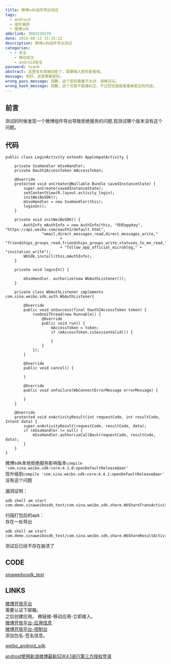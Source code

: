 ```yaml
---
title: 微博sdk组件导出测试
tags:
  - android
  - 组件漏洞
  - 微博sdk
abbrlink: 3083534279
date: 2019-08-12 15:35:22
description: 微博sdk组件导出测试
categories:
  - - 安全
    - 移动安全
    - android安全
password: teanb
abstract: 这里有东西被加密了，需要输入密码查看哦。
message: 您好，这里需要密码。
wrong_pass_message: 抱歉，这个密码看着不太对，请再试试。
wrong_hash_message: 抱歉，这个文章不能被纠正，不过您还是能看看解密后的内容。
---
```


## 前言
测试的时候发现一个微博组件导出导致拒绝服务的问题,现测试哪个版本没有这个问题。  

## 代码

```
public class LoginActivity extends AppCompatActivity {

    private SsoHandler mSsoHandler;
    private Oauth2AccessToken mAccessToken;

    @Override
    protected void onCreate(@Nullable Bundle savedInstanceState) {
        super.onCreate(savedInstanceState);
        setContentView(R.layout.activity_login);
        initWeiBoSDK();
        mSsoHandler = new SsoHandler(this);
        loginIn();
    }

    private void initWeiBoSDK() {
        AuthInfo mAuthInfo = new AuthInfo(this, "你的appkey", "https://api.weibo.com/oauth2/default.html",
                "email,direct_messages_read,direct_messages_write,"
                        + "friendships_groups_read,friendships_groups_write,statuses_to_me_read,"
                        + "follow_app_official_microblog," + "invitation_write");
        WbSdk.install(this,mAuthInfo);
    }

    private void loginIn() {

        mSsoHandler. authorize(new WbAuthListener());
    }

    private class WbAuthListener implements com.sina.weibo.sdk.auth.WbAuthListener{

        @Override
        public void onSuccess(final Oauth2AccessToken token) {
            runOnUiThread(new Runnable() {
                @Override
                public void run() {
                    mAccessToken = token;
                    if (mAccessToken.isSessionValid()) {

                    }
                }
            });
        }

        @Override
        public void cancel() {

        }

        @Override
        public void onFailure(WbConnectErrorMessage errorMessage) {

        }
    }

    @Override
    protected void onActivityResult(int requestCode, int resultCode, Intent data) {
        super.onActivityResult(requestCode, resultCode, data);
        if (mSsoHandler != null) {
            mSsoHandler.authorizeCallBack(requestCode, resultCode, data);
        }
    }
}
```

微博sdk本地拒绝服务影响版本`compile 'com.sina.weibo.sdk:core:4.1.0:openDefaultRelease@aar'`   
现升级到`compile 'com.sina.weibo.sdk:core:4.4.1:openDefaultRelease@aar'`  没有这个问题  

漏洞证明：  

```
adb shell am start com.demo.sinaweibosdk_test/com.sina.weibo.sdk.share.WbShareTransActivity

```

扫描打包后的apk：  
存在一处导出  

```
adb shell am start com.demo.sinaweibosdk_test/com.sina.weibo.sdk.share.WbShareResultActivity
```
测试后已经不存在崩溃了  

## CODE
[sinaweibosdk_test](https://github.com/tea9/sinaweibosdk_test)  

## LINKS

[微博开放平台](http://open.weibo.com/)  
需要认证下邮箱。  
之后创建应用。 微链接-移动应用-立即接入。  
[微博开放平台-应用信息](https://open.weibo.com/apps/1349715877/info/basic?action=review)  
[微博开放平台-控制台](https://open.weibo.com/apps/1349715877/info/basic?action=review#req)  
添加包名-签名信息。  

[weibo_android_sdk](https://github.com/sinaweibosdk/weibo_android_sdk)  


[android使用新浪微博最新SDK4.1进行第三方授权登录](https://blog.csdn.net/weixin_37577039/article/details/78632075)  

